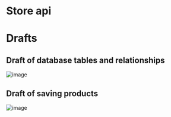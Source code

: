# Store api


# Drafts

## Draft of database tables and relationships
![image](https://github.com/KlintonLee/store-api/assets/57025080/78a8e761-86b7-4bc7-979a-ffc71a39c151)


## Draft of saving products
![image](https://github.com/KlintonLee/store-api/assets/57025080/2cb1b353-7a85-4626-8d50-b4174a7eb8a6)

